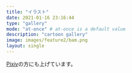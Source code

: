 ```yaml
---
title: "イラスト"
date: 2021-01-16 23:16:44
type: "gallery"
mode: "at-once" # at-once is a default value
description: "cartoon gallery"
image: images/feature2/bam.png
layout: single
---
```


[Pixiv](https://www.pixiv.net/users/6018536)の方にも上げています。